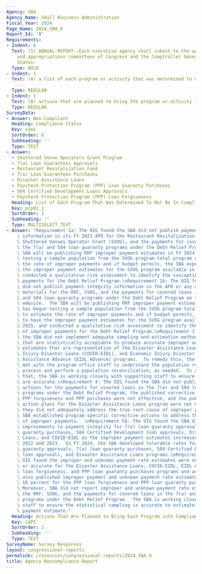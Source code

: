 ```yaml
---
Agency: SBA
Agency_Name: Small Business Administration
Fiscal_Year: 2024
Page_Name: 2024_SBA_8
Report_Id: '8'
Requirements:
- Indent: 0
  Text: (5) ANNUAL REPORT.—Each executive agency shall submit to the appropriate authorizing
    and appropriations committees of Congress and the Comptroller General of the United
    States—
  Type: BOLD
- Indent: 1
  Text: (A) a list of each program or activity that was determined to not be in compliance
    ...
  Type: REGULAR
- Indent: 1
  Text: (B) actions that are planned to bring the program or activity into compliance.
  Type: REGULAR
SurveyData:
- Answer: Non-Compliant
  Heading: Compliance Status
  Key: com1
  SortOrder: 0
  Subheading: ''
  Type: TEXT
- Answer:
  - Shuttered Venue Operators Grant Program
  - 7(a) Loan Guarantees Approvals
  - Restaurant Revitalization Fund
  - 7(a) Loan Guarantees Purchases
  - Disaster Assistance Loans
  - Paycheck Protection Program (PPP) Loan Guaranty Purchases
  - 504 Certified Development Loans Approvals
  - Paycheck Protection Program (PPP) Loan Forgiveness
  Heading: List of Each Program That Was Determined To Not Be In Compliance
  Key: pcp01_1
  SortOrder: 1
  Subheading: ''
  Type: MULTISELECT_TEXT
- Answer: "Requirement 1a: The OIG found the SBA did not publish payment integrity\
    \ information in its FY 2023 AFR for the Restaurant Revitalization Fund (RRF),\
    \ Shuttered Venues Operator Grant (SVOG), and the payments for covered loans in\
    \ the 7(a) and 504 loan guaranty programs under the Debt Relief Program.  The\
    \ SBA will be publishing RRF improper payment estimates in FY 2024, has begun\
    \ testing a sample population from the SVOG program total program outlays to estimate\
    \ the rate of improper payments and if budget permits, the SBA expects to have\
    \ the improper payment estimates for the SVOG program available in FY 2025, and\
    \ conducted a qualitative risk assessment to identify the susceptibility of improper\
    \ payments for the Debt Relief Program.\nRequirement 1b: The OIG found the SBA\
    \ did not publish payment integrity information in the AFR or any accompanying\
    \ materials for the RRF, SVOG, and the payments for covered loans in the 7(a)\
    \ and 504 loan guaranty programs under the Debt Relief Program on the agency’s\
    \ website.  The SBA will be publishing RRF improper payment estimates in FY 2024,\
    \ has begun testing a sample population from the SVOG program total program outlays\
    \ to estimate the rate of improper payments and if budget permits, the SBA expects\
    \ to have the improper payment estimates for the SVOG program available in FY\
    \ 2025, and conducted a qualitative risk assessment to identify the susceptibility\
    \ of improper payments for the Debt Relief Program.\nRequirement 3: The OIG found\
    \ the SBA did not implement adequate sampling and estimation methodology plans\
    \ that are statistically acceptable to produce accurate improper and unknown payment\
    \ estimates that are representative of the Disaster Assistance Loans, COVID-Economic\
    \ Injury Disaster Loans (COVID-EIDL), and Economic Injury Disaster Loan Emergency\
    \ Assistance Advance (EIDL Advance) programs.  To remedy this, the OPPCFO team\
    \ met with the program office staff to understand the population reconciliation\
    \ process and perform a population reconciliation, as needed.  In addition to\
    \ that, the SBA is working closely with supporting staff to ensure reconciliations\
    \ are accurate.\nRequirement 4: The OIG found the SBA did not publish corrective\
    \ actions for the payments for covered loans in the 7(a) and 504 loan guaranty\
    \ programs under the Debt Relief Program, the published corrective actions for\
    \ PPP forgiveness and PPP purchases were not effective, and the published corrective\
    \ action plans for the Disaster Assistance Loans program were not effective as\
    \ they did not adequately address the true root cause of improper payments.  The\
    \ SBA established program specific corrective actions to address the root cause\
    \ of improper payments.  \nRequirement 5b: The OIG found the SBA did not demonstrate\
    \ improvements to payment integrity for 7(a) loan guaranty approvals, 7(a) loan\
    \ guaranty purchases, 504 Certified Development loan approvals, Disaster Assistance\
    \ Loans, and COVID-EIDL as the improper payment estimates increased between FYs\
    \ 2022 and 2023.  In FY 2024, the SBA developed tolerable rates for the 7(a) loan\
    \ guaranty approvals, 7(a) loan guaranty purchases, 504 Certified Development\
    \ loan approvals, and Disaster Assistance Loans programs.\nRequirement 6: The\
    \ OIG found the improper and unknown payment rate estimates were not reliable\
    \ or accurate for the Disaster Assistance Loans, COVID-EIDL, EIDL Advance, PPP\
    \ loan forgiveness, and PPP loan guaranty purchases programs and activities. SBA\
    \ also published improper payment and unknown payment rate estimates greater than\
    \ 10 percent for the PPP loan forgiveness and PPP loan guaranty purchases activities.\
    \ Moreover, SBA did not report improper and unknown payment rate estimates for\
    \ the RRF, SVOG, and the payments for covered loans in the 7(a) and 504 loan guaranty\
    \ programs under the Debt Relief Program.  The SBA is working closely with supporting\
    \ staff to ensure the statistical sampling is accurate to estimate an improper\
    \ payment estimate."
  Heading: Actions That Are Planned to Bring Each Program into Compliance
  Key: CAP5
  SortOrder: 2
  Subheading: ''
  Type: TEXT
SurveyName: Survey Responses
layout: congressional-reports
permalink: /resources/congressional-reports/2024_SBA_8
title: Agency Noncompliance Report
---
```

